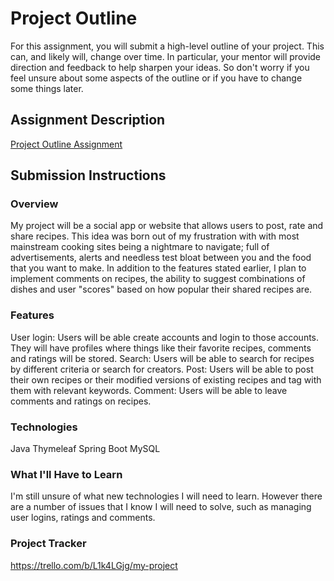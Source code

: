 # Project Outline
For this assignment, you will submit a high-level outline of your project. This can, and likely will, change over time. In particular, your mentor will provide direction and feedback to help sharpen your ideas. So don't worry if you feel unsure about some aspects of the outline or if you have to change some things later.

## Assignment Description
[Project Outline Assignment](https://education.launchcode.org/liftoff/modules/assignments/project-outline)

## Submission Instructions

### Overview
My project will be a social app or website that allows users to post, rate and share recipes. This idea was born out of my frustration with with most mainstream cooking sites being a nightmare to navigate; full of advertisements, alerts and needless test bloat between you and the food that you want to make. In addition to the features stated earlier, I plan to implement comments on recipes, the ability to suggest combinations of dishes and user "scores" based on how popular their shared recipes are.

### Features
User login: Users will be able create accounts and login to those accounts. They will have profiles where things like their favorite recipes, comments and ratings will be stored.
Search: Users will be able to search for recipes by different criteria or search for creators.
Post: Users will be able to post their own recipes or their modified versions of existing recipes and tag with them with relevant keywords.
Comment: Users will be able to leave comments and ratings on recipes.

### Technologies
Java
Thymeleaf
Spring Boot
MySQL

### What I'll Have to Learn
I'm still unsure of what new technologies I will need to learn. However there are a number of issues that I know I will need to solve, such as managing user logins, ratings and comments.

### Project Tracker
https://trello.com/b/L1k4LGjg/my-project
